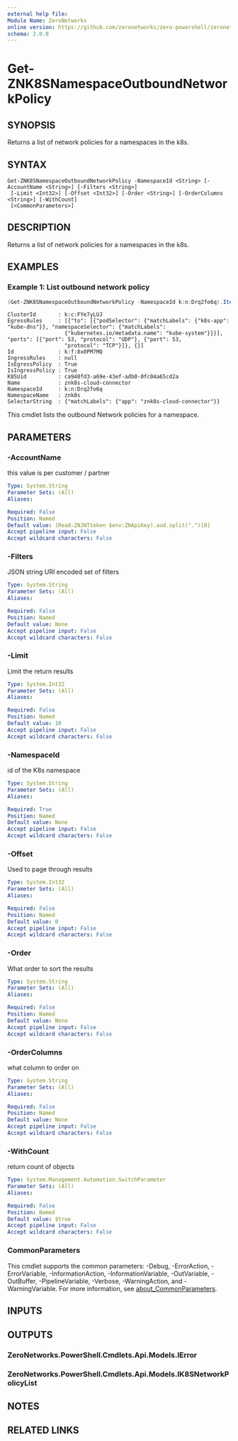 ```yaml
---
external help file:
Module Name: ZeroNetworks
online version: https://github.com/zeronetworks/zero-powershell/zeronetworks/get-znk8snamespaceoutboundnetworkpolicy
schema: 2.0.0
---
```


# Get-ZNK8SNamespaceOutboundNetworkPolicy

## SYNOPSIS
Returns a list of network policies for a namespaces in the k8s.

## SYNTAX

```
Get-ZNK8SNamespaceOutboundNetworkPolicy -NamespaceId <String> [-AccountName <String>] [-Filters <String>]
 [-Limit <Int32>] [-Offset <Int32>] [-Order <String>] [-OrderColumns <String>] [-WithCount]
 [<CommonParameters>]
```

## DESCRIPTION
Returns a list of network policies for a namespaces in the k8s.

## EXAMPLES

### Example 1: List outbound network policy
```powershell
(Get-ZNK8SNamespaceOutboundNetworkPolicy -NamespaceId k:n:Drq2fo6q).Items
```

```output
ClusterId       : k:c:FYe7yLUJ
EgressRules     : [{"to": [{"podSelector": {"matchLabels": {"k8s-app": "kube-dns"}}, "namespaceSelector": {"matchLabels": 
                  {"kubernetes.io/metadata.name": "kube-system"}}}], "ports": [{"port": 53, "protocol": "UDP"}, {"port": 53, 
                  "protocol": "TCP"}]}, {}]
Id              : k:f:8x0PM7MQ
IngressRules    : null
IsEgressPolicy  : True
IsIngressPolicy : True
K8SUid          : ca940fd3-a69e-43ef-adb0-0fc04a65cd2a
Name            : znk8s-cloud-connector
NamespaceId     : k:n:Drq2fo6q
NamespaceName   : znk8s
SelectorString  : {"matchLabels": {"app": "znk8s-cloud-connector"}}
```

This cmdlet lists the outbound Network policies for a namespace.

## PARAMETERS

### -AccountName
this value is per customer / partner

```yaml
Type: System.String
Parameter Sets: (All)
Aliases:

Required: False
Position: Named
Default value: (Read-ZNJWTtoken $env:ZNApiKey).aud.split(".")[0]
Accept pipeline input: False
Accept wildcard characters: False
```

### -Filters
JSON string URI encoded set of filters

```yaml
Type: System.String
Parameter Sets: (All)
Aliases:

Required: False
Position: Named
Default value: None
Accept pipeline input: False
Accept wildcard characters: False
```

### -Limit
Limit the return results

```yaml
Type: System.Int32
Parameter Sets: (All)
Aliases:

Required: False
Position: Named
Default value: 10
Accept pipeline input: False
Accept wildcard characters: False
```

### -NamespaceId
id of the K8s namespace

```yaml
Type: System.String
Parameter Sets: (All)
Aliases:

Required: True
Position: Named
Default value: None
Accept pipeline input: False
Accept wildcard characters: False
```

### -Offset
Used to page through results

```yaml
Type: System.Int32
Parameter Sets: (All)
Aliases:

Required: False
Position: Named
Default value: 0
Accept pipeline input: False
Accept wildcard characters: False
```

### -Order
What order to sort the results

```yaml
Type: System.String
Parameter Sets: (All)
Aliases:

Required: False
Position: Named
Default value: None
Accept pipeline input: False
Accept wildcard characters: False
```

### -OrderColumns
what column to order on

```yaml
Type: System.String
Parameter Sets: (All)
Aliases:

Required: False
Position: Named
Default value: None
Accept pipeline input: False
Accept wildcard characters: False
```

### -WithCount
return count of objects

```yaml
Type: System.Management.Automation.SwitchParameter
Parameter Sets: (All)
Aliases:

Required: False
Position: Named
Default value: $true
Accept pipeline input: False
Accept wildcard characters: False
```

### CommonParameters
This cmdlet supports the common parameters: -Debug, -ErrorAction, -ErrorVariable, -InformationAction, -InformationVariable, -OutVariable, -OutBuffer, -PipelineVariable, -Verbose, -WarningAction, and -WarningVariable. For more information, see [about_CommonParameters](http://go.microsoft.com/fwlink/?LinkID=113216).

## INPUTS

## OUTPUTS

### ZeroNetworks.PowerShell.Cmdlets.Api.Models.IError

### ZeroNetworks.PowerShell.Cmdlets.Api.Models.IK8SNetworkPolicyList

## NOTES

## RELATED LINKS

